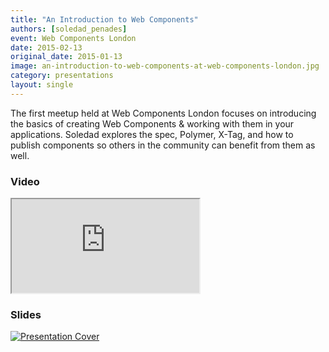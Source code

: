 ```yaml
---
title: "An Introduction to Web Components"
authors: [soledad_penades]
event: Web Components London
date: 2015-02-13
original_date: 2015-01-13
image: an-introduction-to-web-components-at-web-components-london.jpg
category: presentations
layout: single
---
```


The first meetup held at Web Components London focuses on introducing the basics
of creating Web Components & working with them in your applications. Soledad
explores the spec, Polymer, X-Tag, and how to publish components so others in
the community can benefit from them as well.

<!-- Excerpt -->


### Video

<div class="iframe-wrap">
    <iframe src="https://www.youtube.com/embed/2vWgJ7w3hu0"></iframe>
</div>

### Slides

<a href="http://soledadpenades.com/files/t/20150113_lwc/">
    <img src="../../img/stories/an-introduction-to-web-components-at-web-components-london-cover.jpg" alt="Presentation Cover">
</a>
